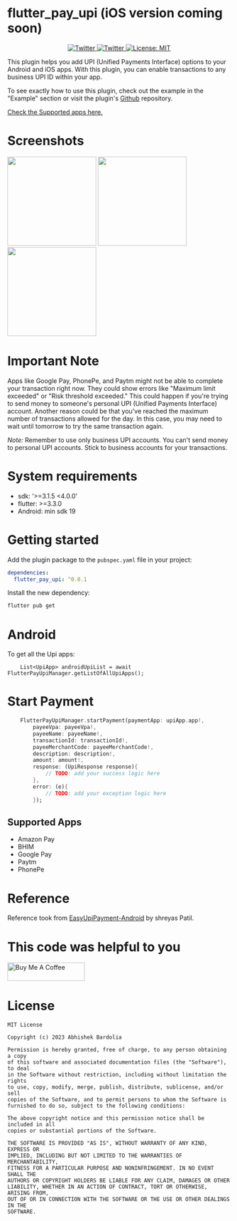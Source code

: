 
# flutter_pay_upi (iOS version coming soon)

<p align="center">
  <a href="https://twitter.com/abhibardolia94">
    <img src="https://img.shields.io/badge/twitter-@abhibardolia94-blue.svg?style=flat" alt="Twitter">
  </a>
    <a href="https://www.linkedin.com/in/abhishek-bardolia-202233104/">
    <img src="https://img.shields.io/badge/linkedin-@abhibardolia94-blue.svg?style=flat" alt="Twitter">
  </a>
  <a href="https://opensource.org/licenses/MIT"><img src="https://img.shields.io/badge/license-MIT-purple.svg" alt="License: MIT"></a>
</p>

This plugin helps you add UPI (Unified Payments Interface) options to your Android and iOS apps. With this plugin, you can enable transactions to any business UPI ID within your app.

To see exactly how to use this plugin, check out the example in the "Example" section or visit the plugin's [Github](https://github.com/abhishekbardolia/flutter_pay_upi.git) repository.

[Check the Supported apps here.](#supported-apps)

# Screenshots
<img src="https://github.com/abhishekbardolia/flutter_pay_upi/assets/21007272/1f444519-6aa1-4b85-b835-05cc1bb61ac4" width="200" />

<img src="https://github.com/abhishekbardolia/flutter_pay_upi/assets/21007272/bc0be994-9c65-46d5-9e67-16e122c6be61" width="200" />

<img src="https://github.com/abhishekbardolia/flutter_pay_upi/assets/21007272/6629a046-c8ab-448a-b2bd-e57302a9e20d" width="200" />

# Important Note

Apps like Google Pay, PhonePe, and Paytm might not be able to complete your transaction right now. They could show errors like "Maximum limit exceeded" or "Risk threshold exceeded." This could happen if you're trying to send money to someone's personal UPI (Unified Payments Interface) account. Another reason could be that you've reached the maximum number of transactions allowed for the day. In this case, you may need to wait until tomorrow to try the same transaction again.

*Note:* Remember to use only business UPI accounts. You can't send money to personal UPI accounts. Stick to business accounts for your transactions.

# System requirements
* sdk: '>=3.1.5 <4.0.0'
* flutter: >=3.3.0
* Android: min sdk 19

# Getting started

Add the plugin package to the `pubspec.yaml` file in your project:

```yaml
dependencies:
  flutter_pay_upi: ^0.0.1
```

Install the new dependency:

```sh
flutter pub get
```
# Android

To get all the Upi apps:

```getupi
    List<UpiApp> androidUpiList = await FlutterPayUpiManager.getListOfAllUpiApps();
```

# Start Payment

```dart
    FlutterPayUpiManager.startPayment(paymentApp: upiApp.app!,
        payeeVpa: payeeVpa!,
        payeeName: payeeName!,
        transactionId: transactionId!,
        payeeMerchantCode: payeeMerchantCode!,
        description: description!,
        amount: amount!,
        response: (UpiResponse response){
            // TODO: add your success logic here
        },
        error: (e){
            // TODO: add your exception logic here
        });

```

## Supported Apps
* Amazon Pay
* BHIM
* Google Pay
* Paytm
* PhonePe


# Reference

Reference took from [EasyUpiPayment-Android](https://github.com/PatilShreyas/EasyUpiPayment-Android) by shreyas Patil.

# This code was helpful to you

<a href="https://www.buymeacoffee.com/dev.abhibardolia" target="_blank"><img src="https://cdn.buymeacoffee.com/buttons/default-orange.png" alt="Buy Me A Coffee" height="41" width="174"></a>


# License

    MIT License

    Copyright (c) 2023 Abhishek Bardolia

    Permission is hereby granted, free of charge, to any person obtaining a copy
    of this software and associated documentation files (the "Software"), to deal
    in the Software without restriction, including without limitation the rights
    to use, copy, modify, merge, publish, distribute, sublicense, and/or sell
    copies of the Software, and to permit persons to whom the Software is
    furnished to do so, subject to the following conditions:
    
    The above copyright notice and this permission notice shall be included in all
    copies or substantial portions of the Software.
    
    THE SOFTWARE IS PROVIDED "AS IS", WITHOUT WARRANTY OF ANY KIND, EXPRESS OR
    IMPLIED, INCLUDING BUT NOT LIMITED TO THE WARRANTIES OF MERCHANTABILITY,
    FITNESS FOR A PARTICULAR PURPOSE AND NONINFRINGEMENT. IN NO EVENT SHALL THE
    AUTHORS OR COPYRIGHT HOLDERS BE LIABLE FOR ANY CLAIM, DAMAGES OR OTHER
    LIABILITY, WHETHER IN AN ACTION OF CONTRACT, TORT OR OTHERWISE, ARISING FROM,
    OUT OF OR IN CONNECTION WITH THE SOFTWARE OR THE USE OR OTHER DEALINGS IN THE
    SOFTWARE.
